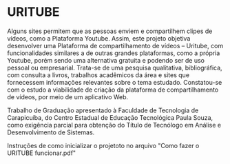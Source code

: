 # URITUBE

Alguns sites permitem que as pessoas enviem e compartilhem clipes de vídeos, como a Plataforma Youtube. Assim, este projeto objetiva desenvolver uma Plataforma de
compartilhamento de vídeos – Uritube, com funcionalidades similares a de outras grandes plataformas, como a própria Youtube, porém sendo uma alternativa gratuita e podendo ser de
uso pessoal ou empresarial. Trata-se de uma pesquisa qualitativa, bibliográfica, com consulta a livros, trabalhos acadêmicos da área e sites que fornecessem informações relevantes sobre o tema estudado. Constatou-se com o estudo a viabilidade de criação da plataforma de compartilhamento de vídeos, por meio de um aplicativo Web.

Trabalho de Graduação apresentado à Faculdade de Tecnologia de Carapicuíba, do Centro Estadual de Educação Tecnológica Paula Souza, como exigência parcial para obtenção do Título de Tecnólogo em Análise e Desenvolvimento de Sistemas.

Instruções de como inicializar o projetoto no arquivo "Como fazer o URITUBE funcionar.pdf"
